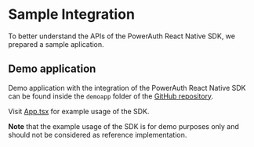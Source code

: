# Sample Integration

To better understand the APIs of the PowerAuth React Native SDK, we prepared a sample aplication.

## Demo application

Demo application with the integration of the PowerAuth React Native SDK can be found inside the `demoapp` folder of the [GitHub repository](https://github.com/wultra/react-native-powerauth-mobile-sdk#docucheck-keep-link).

Visit [App.tsx](https://github.com/wultra/react-native-powerauth-mobile-sdk/blob/develop/demoapp/App.tsx#docucheck-keep-link) for example usage of the SDK.

<!-- begin box warning -->
**Note** that the example usage of the SDK is for demo purposes only and should not be considered as reference implementation.
<!-- end -->
